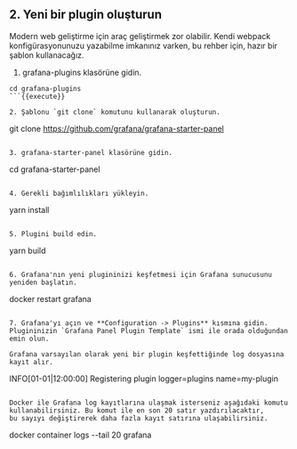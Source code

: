 ## 2. Yeni bir plugin oluşturun

Modern web geliştirme için araç geliştirmek zor olabilir. Kendi webpack konfigürasyonunuzu yazabilme imkanınız varken, bu rehber için, hazır bir şablon kullanacağız.

1. grafana-plugins klasörüne gidin.

```
cd grafana-plugins
```{{execute}}

2. Şablonu `git clone` komutunu kullanarak oluşturun.

```
git clone https://github.com/grafana/grafana-starter-panel
```{{execute}}

3. grafana-starter-panel klasörüne gidin.

```
cd grafana-starter-panel
```{{execute}}

4. Gerekli bağımlılıkları yükleyin.

```
yarn install
```{{execute}}

5. Plugini build edin.

```
yarn build
```{{execute}}

6. Grafana'nın yeni plugininizi keşfetmesi için Grafana sunucusunu yeniden başlatın.

```
docker restart grafana
```{{execute}}

7. Grafana'yı açın ve **Configuration -> Plugins** kısmına gidin. Plugininizin `Grafana Panel Plugin Template` ismi ile orada olduğundan emin olun.

Grafana varsayılan olarak yeni bir plugin keşfettiğinde log dosyasına kayıt alır.

```
INFO[01-01|12:00:00] Registering plugin       logger=plugins name=my-plugin
```

Docker ile Grafana log kayıtlarına ulaşmak isterseniz aşağıdaki komutu kullanabilirsiniz. Bu komut ile en son 20 satır yazdırılacaktır, 
bu sayıyı değiştirerek daha fazla kayıt satırına ulaşabilirsiniz.

```
docker container logs --tail 20 grafana
```{{execute}}
